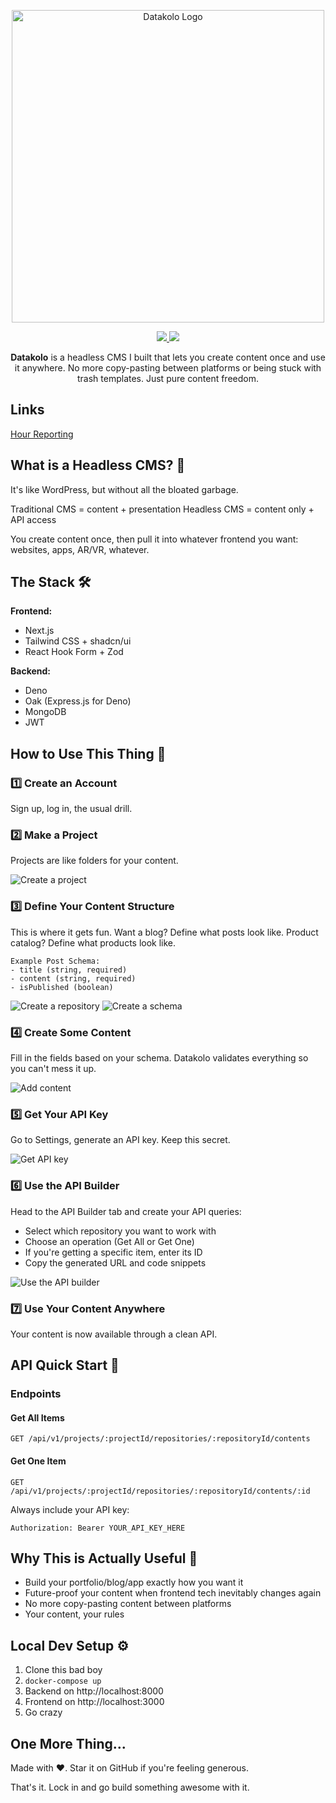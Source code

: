 <p align="center">
    <img src="docs/images/logo.png" alt="Datakolo Logo" width="500"/>
</p>

<p align="center">
    <a href="https://codecov.io/gh/3nd3r1/datakolo" > 
        <img src="https://codecov.io/gh/3nd3r1/datakolo/graph/badge.svg?token=LAaNR3Ivb1"/> 
    </a>
    <a href="https://github.com/3nd3r1/datakolo/actions/workflows/ci.yaml" > 
        <img src="https://github.com/3nd3r1/datakolo/actions/workflows/ci.yaml/badge.svg"/> 
    </a>
</p>

<p align="center">
<strong>Datakolo</strong> is a headless CMS I built that lets you create content once and use it anywhere. No more copy-pasting between platforms or being stuck with trash templates. Just pure content freedom.
</p>

## Links

[Hour Reporting](./docs/hours.md)

## What is a Headless CMS? 🤔
It's like WordPress, but without all the bloated garbage.

Traditional CMS = content + presentation
Headless CMS = content only + API access

You create content once, then pull it into whatever frontend you want: websites, apps, AR/VR, whatever.

## The Stack 🛠️

**Frontend:**
- Next.js
- Tailwind CSS + shadcn/ui
- React Hook Form + Zod

**Backend:**
- Deno
- Oak (Express.js for Deno)
- MongoDB
- JWT

## How to Use This Thing 👀

### 1️⃣ Create an Account
Sign up, log in, the usual drill.

### 2️⃣ Make a Project
Projects are like folders for your content.

![Create a project](docs/images/screenshots/create-project.png)

### 3️⃣ Define Your Content Structure
This is where it gets fun. Want a blog? Define what posts look like. Product catalog? Define what products look like.

```
Example Post Schema:
- title (string, required)
- content (string, required) 
- isPublished (boolean)
```

![Create a repository](docs/images/screenshots/create-repository.png)
![Create a schema](docs/images/screenshots/create-schema.png)

### 4️⃣ Create Some Content
Fill in the fields based on your schema. Datakolo validates everything so you can't mess it up.

![Add content](docs/images/screenshots/create-content.png)

### 5️⃣ Get Your API Key
Go to Settings, generate an API key. Keep this secret.

![Get API key](docs/images/screenshots/create-apikey.png)

### 6️⃣ Use the API Builder
Head to the API Builder tab and create your API queries:

- Select which repository you want to work with
- Choose an operation (Get All or Get One)
- If you're getting a specific item, enter its ID
- Copy the generated URL and code snippets

![Use the API builder](docs/images/screenshots/use-apibuilder.png)

### 7️⃣ Use Your Content Anywhere
Your content is now available through a clean API.

## API Quick Start 🔌

### Endpoints

#### Get All Items
```
GET /api/v1/projects/:projectId/repositories/:repositoryId/contents
```

#### Get One Item
```
GET /api/v1/projects/:projectId/repositories/:repositoryId/contents/:id
```

Always include your API key:
```
Authorization: Bearer YOUR_API_KEY_HERE
```

## Why This is Actually Useful 🧠

- Build your portfolio/blog/app exactly how you want it
- Future-proof your content when frontend tech inevitably changes again
- No more copy-pasting content between platforms
- Your content, your rules

## Local Dev Setup ⚙️

1. Clone this bad boy
2. `docker-compose up`
3. Backend on http://localhost:8000
4. Frontend on http://localhost:3000
5. Go crazy

## One More Thing...

Made with ❤️. Star it on GitHub if you're feeling generous.

That's it. Lock in and go build something awesome with it.
